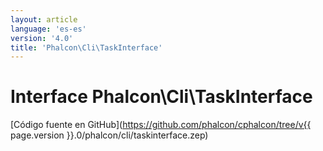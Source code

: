 ```yaml
---
layout: article
language: 'es-es'
version: '4.0'
title: 'Phalcon\Cli\TaskInterface'
---
```

# Interface **Phalcon\Cli\TaskInterface**

[Código fuente en GitHub](https://github.com/phalcon/cphalcon/tree/v{{ page.version }}.0/phalcon/cli/taskinterface.zep)